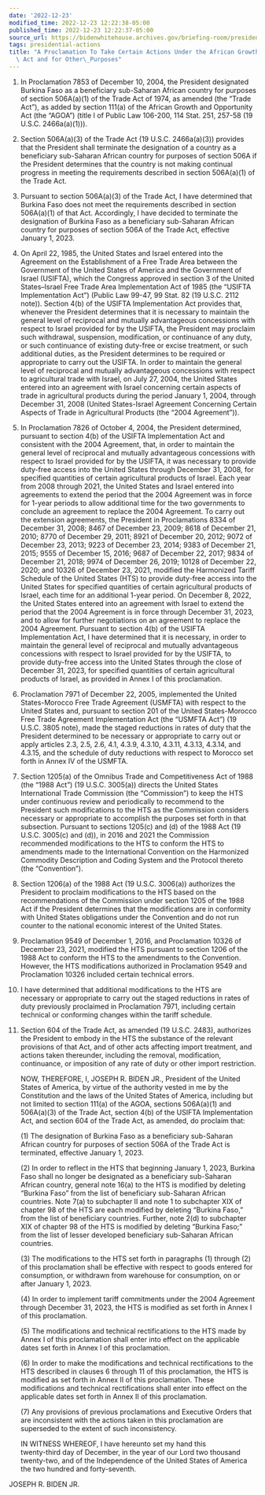 ```yaml
---
date: '2022-12-23'
modified_time: 2022-12-23 12:22:38-05:00
published_time: 2022-12-23 12:22:37-05:00
source_url: https://bidenwhitehouse.archives.gov/briefing-room/presidential-actions/2022/12/23/a-proclamation-to-take-certain-actions-under-the-african-growth-and-opportunity-act-and-for-other-purposes/
tags: presidential-actions
title: "A Proclamation To Take Certain Actions Under the African Growth and Opportunity\
  \ Act and for Other\_Purposes"
---
```

 
1.  In Proclamation 7853 of December 10, 2004, the President designated
    Burkina Faso as a beneficiary sub-Saharan African country for
    purposes of section 506A(a)(1) of the Trade Act of 1974, as amended
    (the “Trade Act”), as added by section 111(a) of the African Growth
    and Opportunity Act (the “AGOA”) (title I of Public Law 106-200, 114
    Stat. 251, 257-58 (19 U.S.C. 2466a(a)(1))).
2.  Section 506A(a)(3) of the Trade Act (19 U.S.C. 2466a(a)(3)) provides
    that the President shall terminate the designation of a country as a
    beneficiary sub-Saharan African country for purposes of section 506A
    if the President determines that the country is not making continual
    progress in meeting the requirements described in section 506A(a)(1)
    of the Trade Act.
3.  Pursuant to section 506A(a)(3) of the Trade Act, I have determined
    that Burkina Faso does not meet the requirements described in
    section 506A(a)(1) of that Act. Accordingly, I have decided to
    terminate the designation of Burkina Faso as a beneficiary
    sub-Saharan African country for purposes of section 506A of the
    Trade Act, effective January 1, 2023.
4.  On April 22, 1985, the United States and Israel entered into the
    Agreement on the Establishment of a Free Trade Area between the
    Government of the United States of America and the Government of
    Israel (USIFTA), which the Congress approved in section 3 of the
    United States–Israel Free Trade Area Implementation Act of 1985 (the
    “USIFTA Implementation Act”) (Public Law 99-47, 99 Stat. 82 (19
    U.S.C. 2112 note)). Section 4(b) of the USIFTA Implementation Act
    provides that, whenever the President determines that it is
    necessary to maintain the general level of reciprocal and mutually
    advantageous concessions with respect to Israel provided for by the
    USIFTA, the President may proclaim such withdrawal, suspension,
    modification, or continuance of any duty, or such continuance of
    existing duty-free or excise treatment, or such additional duties,
    as the President determines to be required or appropriate to carry
    out the USIFTA. In order to maintain the general level of reciprocal
    and mutually advantageous concessions with respect to agricultural
    trade with Israel, on July 27, 2004, the United States entered into
    an agreement with Israel concerning certain aspects of trade in
    agricultural products during the period January 1, 2004, through
    December 31, 2008 (United States-Israel Agreement Concerning Certain
    Aspects of Trade in Agricultural Products (the “2004 Agreement”)).
5.  In Proclamation 7826 of October 4, 2004, the President determined,
    pursuant to section 4(b) of the USIFTA Implementation Act and
    consistent with the 2004 Agreement, that, in order to maintain the
    general level of reciprocal and mutually advantageous concessions
    with respect to Israel provided for by the USIFTA, it was necessary
    to provide duty-free access into the United States through December
    31, 2008, for specified quantities of certain agricultural products
    of Israel. Each year from 2008 through 2021, the United States and
    Israel entered into agreements to extend the period that the 2004
    Agreement was in force for 1-year periods to allow additional time
    for the two governments to conclude an agreement to replace the 2004
    Agreement. To carry out the extension agreements, the President in
    Proclamations 8334 of December 31, 2008; 8467 of December 23, 2009;
    8618 of December 21, 2010; 8770 of December 29, 2011; 8921 of
    December 20, 2012; 9072 of December 23, 2013; 9223 of December 23,
    2014; 9383 of December 21, 2015; 9555 of December 15, 2016; 9687 of
    December 22, 2017; 9834 of December 21, 2018; 9974 of December 26,
    2019; 10128 of December 22, 2020; and 10326 of December 23, 2021,
    modified the Harmonized Tariff Schedule of the United States (HTS)
    to provide duty-free access into the United States for specified
    quantities of certain agricultural products of Israel, each time for
    an additional 1-year period. On December 8, 2022, the United States
    entered into an agreement with Israel to extend the period that the
    2004 Agreement is in force through December 31, 2023, and to allow
    for further negotiations on an agreement to replace the 2004
    Agreement. Pursuant to section 4(b) of the USIFTA Implementation
    Act, I have determined that it is necessary, in order to maintain
    the general level of reciprocal and mutually advantageous
    concessions with respect to Israel provided for by the USIFTA, to
    provide duty-free access into the United States through the close of
    December 31, 2023, for specified quantities of certain agricultural
    products of Israel, as provided in Annex I of this proclamation.
6.  Proclamation 7971 of December 22, 2005, implemented the United
    States-Morocco Free Trade Agreement (USMFTA) with respect to the
    United States and, pursuant to section 201 of the United
    States-Morocco Free Trade Agreement Implementation Act (the “USMFTA
    Act”) (19 U.S.C. 3805 note), made the staged reductions in rates of
    duty that the President determined to be necessary or appropriate to
    carry out or apply articles 2.3, 2.5, 2.6, 4.1, 4.3.9, 4.3.10,
    4.3.11, 4.3.13, 4.3.14, and 4.3.15, and the schedule of duty
    reductions with respect to Morocco set forth in Annex IV of the
    USMFTA.
7.  Section 1205(a) of the Omnibus Trade and Competitiveness Act of 1988
    (the “1988 Act”) (19 U.S.C. 3005(a)) directs the United States
    International Trade Commission (the “Commission”) to keep the HTS
    under continuous review and periodically to recommend to the
    President such modifications to the HTS as the Commission considers
    necessary or appropriate to accomplish the purposes set forth in
    that subsection. Pursuant to sections 1205(c) and (d) of the 1988
    Act (19 U.S.C. 3005(c) and (d)), in 2016 and 2021 the Commission
    recommended modifications to the HTS to conform the HTS to
    amendments made to the International Convention on the Harmonized
    Commodity Description and Coding System and the Protocol thereto
    (the “Convention”).
8.  Section 1206(a) of the 1988 Act (19 U.S.C. 3006(a)) authorizes the
    President to proclaim modifications to the HTS based on the
    recommendations of the Commission under section 1205 of the 1988 Act
    if the President determines that the modifications are in conformity
    with United States obligations under the Convention and do not run
    counter to the national economic interest of the United States.
9.  Proclamation 9549 of December 1, 2016, and Proclamation 10326 of
    December 23, 2021, modified the HTS pursuant to section 1206 of the
    1988 Act to conform the HTS to the amendments to the Convention.
    However, the HTS modifications authorized in Proclamation 9549 and
    Proclamation 10326 included certain technical errors.
10. I have determined that additional modifications to the HTS are
    necessary or appropriate to carry out the staged reductions in rates
    of duty previously proclaimed in Proclamation 7971, including
    certain technical or conforming changes within the tariff schedule.
11. Section 604 of the Trade Act, as amended (19 U.S.C. 2483),
    authorizes the President to embody in the HTS the substance of the
    relevant provisions of that Act, and of other acts affecting import
    treatment, and actions taken thereunder, including the removal,
    modification, continuance, or imposition of any rate of duty or
    other import restriction.  
      
    NOW, THEREFORE, I, JOSEPH R. BIDEN JR., President of the United
    States of America, by virtue of the authority vested in me by the
    Constitution and the laws of the United States of America, including
    but not limited to section 111(a) of the AGOA, sections 506A(a)(1)
    and 506A(a)(3) of the Trade Act, section 4(b) of the USIFTA
    Implementation Act, and section 604 of the Trade Act, as amended, do
    proclaim that:  
      
    (1) The designation of Burkina Faso as a beneficiary sub-Saharan
    African country for purposes of section 506A of the Trade Act is
    terminated, effective January 1, 2023.  
      
    (2) In order to reflect in the HTS that beginning January 1, 2023,
    Burkina Faso shall no longer be designated as a beneficiary
    sub-Saharan African country, general note 16(a) to the HTS is
    modified by deleting “Burkina Faso” from the list of beneficiary
    sub-Saharan African countries. Note 7(a) to subchapter II and note 1
    to subchapter XIX of chapter 98 of the HTS are each modified by
    deleting “Burkina Faso,” from the list of beneficiary countries.
    Further, note 2(d) to subchapter XIX of chapter 98 of the HTS is
    modified by deleting “Burkina Faso;” from the list of lesser
    developed beneficiary sub-Saharan African countries.  
      
    (3) The modifications to the HTS set forth in paragraphs (1)
    through (2) of this proclamation shall be effective with respect to
    goods entered for consumption, or withdrawn from warehouse for
    consumption, on or after January 1, 2023.  
      
    (4) In order to implement tariff commitments under the 2004
    Agreement through December 31, 2023, the HTS is modified as set
    forth in Annex I of this proclamation.  
      
    (5) The modifications and technical rectifications to the HTS made
    by Annex I of this proclamation shall enter into effect on the
    applicable dates set forth in Annex I of this proclamation.  
      
    (6) In order to make the modifications and technical rectifications
    to the HTS described in clauses 6 through 11 of this proclamation,
    the HTS is modified as set forth in Annex II of this proclamation.
    These modifications and technical rectifications shall enter into
    effect on the applicable dates set forth in Annex II of this
    proclamation.  
      
    (7) Any provisions of previous proclamations and Executive Orders
    that are inconsistent with the actions taken in this proclamation
    are superseded to the extent of such inconsistency.  
      
    IN WITNESS WHEREOF, I have hereunto set my hand this  
    twenty-third day of December, in the year of our Lord two thousand
    twenty-two, and of the Independence of the United States of America
    the two hundred and forty-seventh.

JOSEPH R. BIDEN JR.
